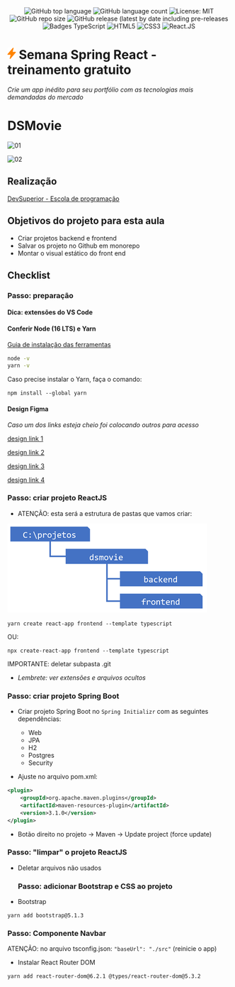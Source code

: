 <div align="center">
  <img alt="GitHub top language" src="https://img.shields.io/github/languages/top/CristianoDaSilvaFerreira/dsmovie?style=for-the-badge" height="24"> 
  <img alt="GitHub language count" src="https://img.shields.io/github/languages/count/CristianoDaSilvaFerreira/dsmovie?style=for-the-badge" height="24"> 
  <img alt="License: MIT" src="https://img.shields.io/badge/License-MIT-yellow.svg" height="24">
  <img alt="GitHub repo size" src="https://img.shields.io/github/repo-size/CristianoDasilvaFerreira/dsmovie?style=for-the-badge" height="24"> 
  <img alt="GitHub release (latest by date including pre-releases" src="https://img.shields.io/github/v/release/CristianoDaSilvaFerreira/dsmovie?include_prereleases&style=for-the-badge" height="24"> 
  <br/>
  <img alt="Badges TypeScript" src="https://img.shields.io/badge/TypeScript-007ACC?style=for-the-badge&logo=typescript&logoColor=white" height="24"> 
  <img alt="HTML5" src="https://img.shields.io/badge/HTML5-E34F26?style=for-the-badge&logo=html5&logoColor=white" height="24"> 
  <img alt="CSS3" src="https://img.shields.io/badge/CSS3-1572B6?style=for-the-badge&logo=css3&logoColor=white" height="24"> 
  <img alt="React.JS" src="https://img.shields.io/badge/React-20232A?style=for-the-badge&logo=react&logoColor=61DAFB" height="24"> 
</div>


# ![DevSuperior logo](https://raw.githubusercontent.com/devsuperior/bds-assets/main/ds/devsuperior-logo-small.png) Semana Spring React - treinamento gratuito
*Crie um app inédito para seu portfólio com as tecnologias mais demandadas do mercado*

# DSMovie

![01](https://user-images.githubusercontent.com/68359459/149702464-bb109ee8-73d6-4e1f-966a-3086ac27823d.png)

![02](https://user-images.githubusercontent.com/68359459/149702495-36fddc29-f0a5-41be-be64-783db255fa90.png)

## Realização
[DevSuperior - Escola de programação](https://devsuperior.com.br)

## Objetivos do projeto para esta aula
- Criar projetos backend e frontend
- Salvar os projeto no Github em monorepo
- Montar o visual estático do front end

## Checklist

### Passo: preparação

#### Dica: extensões do VS Code

#### Conferir Node (16 LTS) e Yarn

[Guia de instalação das ferramentas](https://github.com/devsuperior/sds-dsmovie/tree/main/_instalacao)

```bash
node -v
yarn -v
```
Caso precise instalar o Yarn, faça o comando:

```
npm install --global yarn
```

#### Design Figma
*Caso um dos links esteja cheio foi colocando outros para acesso*

[design link 1](https://www.figma.com/file/hpQuzpGHq2MmrI87xnfMoT/DSMovie1)

[design link 2](https://www.figma.com/file/svCMhNqgpAZuN86w9IHJ4v/DSMovie2)

[design link 3](https://www.figma.com/file/gEZYKqJJs2gEhIB6k9ksGB/DSMovie3)

[design link 4](https://www.figma.com/file/hyovBMIxwrn2Bb5MZLrxHL/DSMovie4)

### Passo: criar projeto ReactJS

- ATENÇÃO: esta será a estrutura de pastas que vamos criar:

![DevSuperior no Instagram](https://raw.githubusercontent.com/devsuperior/bds-assets/main/sds/pastas-dsmovie.png)

```
yarn create react-app frontend --template typescript
```
OU:
```
npx create-react-app frontend --template typescript
```

IMPORTANTE: deletar subpasta .git
- *Lembrete: ver extensões e arquivos ocultos*

### Passo: criar projeto Spring Boot

- Criar projeto Spring Boot no `Spring Initializr` com as seguintes dependências:
  - Web
  - JPA
  - H2
  - Postgres
  - Security

- Ajuste no arquivo pom.xml:

```xml
<plugin>
	<groupId>org.apache.maven.plugins</groupId>
	<artifactId>maven-resources-plugin</artifactId>
	<version>3.1.0</version>
</plugin>
```

  - Botão direito no projeto -> Maven -> Update project (force update)
  
  ### Passo: "limpar" o projeto ReactJS

- Deletar arquivos não usados
  
  
  ### Passo: adicionar Bootstrap e CSS ao projeto
- Bootstrap
```
yarn add bootstrap@5.1.3
```


 ### Passo: Componente Navbar

ATENÇÃO: no arquivo tsconfig.json: `"baseUrl": "./src"` (reinicie o app)

- Instalar React Router DOM

```
yarn add react-router-dom@6.2.1 @types/react-router-dom@5.3.2
```
